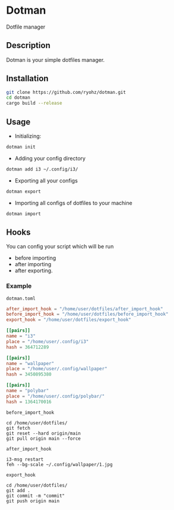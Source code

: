 # Dotman
Dotfile manager
## Description
Dotman is your simple dotfiles manager.
## Installation
```bash
git clone https://github.com/ryohz/dotman.git
cd dotman
cargo build --release
```
## Usage
- Initializing: 
```bash
dotman init
```
- Adding your config directory
```bash
dotman add i3 ~/.config/i3/
```
- Exporting all your configs
```bash
dotman export
```
- Importing all configs of dotfiles to your machine
```bash
dotman import
```
## Hooks
You can config your script which will be run 
- before importing
- after importing
- after exporting.
### Example
```dotman.toml```
```toml 
after_import_hook = "/home/user/dotfiles/after_import_hook"
before_import_hook = "/home/user/dotfiles/before_import_hook"
export_hook = "/home/user/dotfiles/export_hook"

[[pairs]]
name = "i3"
place = "/home/user/.config/i3"
hash = 364712289

[[pairs]]
name = "wallpaper"
place = "/home/user/.config/wallpaper"
hash = 3450895380

[[pairs]]
name = "polybar"
place = "/home/user/.config/polybar/"
hash = 1364170016
```
```before_import_hook```
```shell
cd /home/user/dotfiles/
git fetch
git reset --hard origin/main
git pull origin main --force
```
```after_import_hook```
```shell
i3-msg restart
feh --bg-scale ~/.config/wallpaper/1.jpg
```
```export_hook```
```shell
cd /home/user/dotfiles/
git add .
git commit -m "commit"
git push origin main
```
